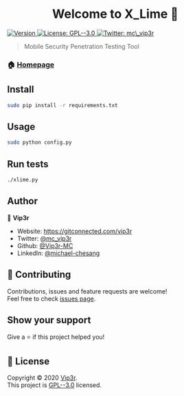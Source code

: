 <h1 align="center">Welcome to X_Lime 👋</h1>
<p>
  <a href="https://github.com/Vip3r-MC/X_Lime/releases/tag/0.8.5"><img alt="Version" src="https://img.shields.io/badge/version-0.8.5-blue.svg?cacheSeconds=2592000" />
  <a href="https://github.com/Vip3r-MC/X_Lime/blob/master/LICENSE.md" target="_blank">
    <img alt="License: GPL--3.0" src="https://img.shields.io/badge/License-GPL--3.0-yellow.svg" />
  </a>
  <a href="https://twitter.com/mc_vip3r" target="_blank">
    <img alt="Twitter: mc\_vip3r" src="https://img.shields.io/twitter/follow/mc\_vip3r.svg?style=social" />
  </a>
</p>

> Mobile Security Penetration Testing Tool

### 🏠 [Homepage](https://github.com/Vip3r-MC/X_Lime/blob/master/README.md)

## Install

```sh
sudo pip install -r requirements.txt
```

## Usage

```sh
sudo python config.py
```

## Run tests

```sh
./xlime.py
```

## Author

👤 **Vip3r**

* Website: https://gitconnected.com/vip3r
* Twitter: [@mc\_vip3r](https://twitter.com/mc\_vip3r)
* Github: [@Vip3r-MC](https://github.com/Vip3r-MC)
* LinkedIn: [@michael-chesang](https://linkedin.com/in/michael-chesang)

## 🤝 Contributing

Contributions, issues and feature requests are welcome!<br />Feel free to check [issues page](https://github.com/Vip3r-MC/X_Lime/issues). 

## Show your support

Give a ⭐️ if this project helped you!

## 📝 License

Copyright © 2020 [Vip3r](https://github.com/Vip3r-MC).<br />
This project is [GPL--3.0](https://github.com/Vip3r-MC/X_Lime/blob/master/LICENSE.md) licensed.

